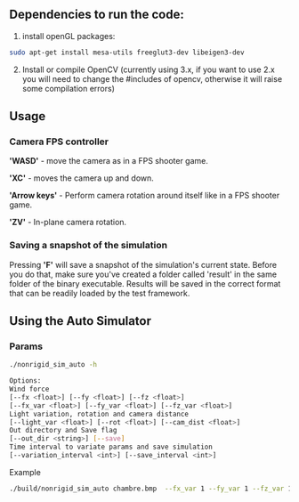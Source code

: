 ## Dependencies to run the code:

1. install openGL packages:
  ```bash
  sudo apt-get install mesa-utils freeglut3-dev libeigen3-dev
  ```
  
2. Install or compile OpenCV (currently using 3.x, if you want to use 2.x you will need to change the #includes of opencv, otherwise it will raise some compilation errors)

## Usage

### Camera FPS controller

**'WASD'** - move the camera as in a FPS shooter game.

**'XC'** - moves the camera up and down.

**'Arrow keys'** - Perform camera rotation around itself like in a FPS shooter game.

**'ZV'** - In-plane camera rotation.

### Saving a snapshot of the simulation

Pressing **'F'** will save a snapshot of the simulation's current state. Before you do that, make sure you've created a folder called 'result' in the same folder of the binary executable. Results will be saved in the correct format that can be readily loaded by the test framework.



## Using the Auto Simulator

### Params

```bash
./nonrigid_sim_auto -h

Options:
Wind force 
[--fx <float>] [--fy <float>] [--fz <float>]
[--fx_var <float>] [--fy_var <float>] [--fz_var <float>]
Light variation, rotation and camera distance
[--light_var <float>] [--rot <float>] [--cam_dist <float>]
Out directory and Save flag
[--out_dir <string>] [--save]
Time interval to variate params and save simulation
[--variation_interval <int>] [--save_interval <int>]
```

Example
```bash
./build/nonrigid_sim_auto chambre.bmp  --fx_var 1 --fy_var 1 --fz_var 1 --fx 0 --fy 0 --fz 0 --light_var 0 --variation_interval 30 --save_interval 10 --save
```

<!-- If the recording flag is set to `0` the simulation will not capture data. This flag can be used to evaluate the deformations before the data acquisition. -->
